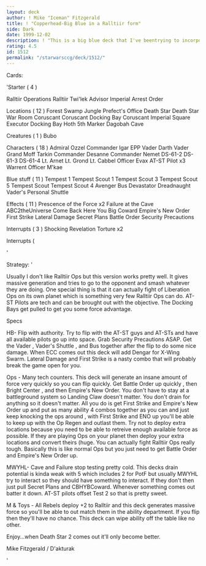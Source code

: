 ```yaml
---
layout: deck
author: ! Mike "Iceman" Fitzgerald
title: ! "Copperhead-Big Blue in a Ralltiir form"
side: Dark
date: 1999-12-02
description: ! "This is a big blue deck that I've beentrying to incorporate into various objectives and fits nicely with Ralltiir Operations."
rating: 4.5
id: 1512
permalink: "/starwarsccg/deck/1512/"
---
```

Cards: 

'Starter  ( 4 )

Ralltiir Operations
Ralltiir
Twi'lek Advisor
Imperial Arrest Order

Locations  ( 12 )
 Forest
 Swamp
 Jungle
 Prefect's Office
Death Star
Death Star  War Room
Coruscant
Coruscant  Docking Bay
Coruscant  Imperial Square
Executor  Docking Bay
Hoth  5th Marker
Dagobah  Cave

Creatures  ( 1 )
Bubo

Characters  ( 18 )
Admiral Ozzel
Commander Igar
EPP Vader
Darth Vader
Grand Moff Tarkin
Commander Desanne
Commander Nemet
DS-61-2
DS-61-3
DS-61-4
Lt. Arnet
Lt. Grond
Lt. Cabbel
Officer Evax
AT-ST Pilot x3
Warrent Officer M'kae

Blue stuff  ( 11 )
Tempest 1
Tempest Scout 1
Tempest Scout 3
Tempest Scout 5
Tempest Scout
Tempest Scout 4
Avenger
Bus
Devastator
Dreadnaught
Vader's Personal Shuttle

Effects  ( 11 )
Prescence of the Force x2
Failure at the Cave
ABC2theUniverse
Come Back Here You Big Coward
Empire's New Order
First Strike
Lateral Damage
Secret Plans
Battle Order
Security Precautions

Interrupts   ( 3 )
Shocking Revelation
Torture x2


Interrupts  (

'

Strategy: '

Usually I don't like Ralltiir Ops but this version
works pretty well. It gives massive generation and
tries to go to the opponent and smash whatever
they are doing. One special thing is that it can
actually fight of Liberation Ops on its own planet
which is something very few Ralltiir Ops can do.
AT-ST Pilots are tech and can be brought out with
the objective. The Docking Bays get pulled to
get you some force advantage.

Specs 

HB- Flip with authority. Try to flip with the AT-ST guys and AT-STs and have all available pilots go up into space.  Grab Security Precautions
ASAP. Get the Vader , Vader's Shuttle , and Bus
together after the flip to do some nice damage.
When ECC comes out this deck will add Dengar for
X-Wing Swarm. Lateral Damage and First Strike is
a nasty combo that will probably break the game
open for you.

Ops - Many tech counters. This deck will generate
an insane amount of force very quickly so you
can flip quickly. Get Battle Order up quickly ,
then Bright Center , and then Empire's New Order.
You don't have to stay at a battleground system
so Landing Claw doesn't matter. You don't drain
for anything so it doesn't matter. All you do is
get First Strike and Empire's New Order up and put as many ability 4 combos together as you can
and just keep knocking the ops around , with First
Strike and ENO up you'll be able to keep up with the Op Regen and outlast them. Try not to deploy extra locations because you need to be able to retreive enough available force as possible. If
they are playing Ops on your planet then deploy your extra locations and convert theirs (huge. You can actually fight Ralltiir Ops really tough.
Basically this is like normal Ops but you just need to get Battle Order and Empire's New Order up.

MWYHL- Cave and Failure stop testing pretty cold.
This decks drain potential is kinda weak with 5 which includes 2 for PotF but usually MWYHL try
to interact so they should have something to interact. If they don't then just pull Secret Plans and CBHYBCoward. Whenever something comes
out batter it down. AT-ST pilots offset Test 2
so that is pretty sweet.

M & Toys - All Rebels deploy +2 to Ralltiir and
this deck generates massive force so you'll be
able to out match them in the ability department.
If you flip then they'll have no chance. This deck
can wipe ability off the table like no other.

Enjoy...when Death Star 2 comes out it'll only
become better.

Mike Fitzgerald / D'akturak




'

